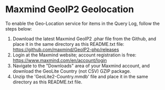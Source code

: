 # Maxmind GeoIP2 Geolocation

To enable the Geo-Location service for items in the Query Log, follow the steps below:

1. Download the latest Maxmind GeoIP2 .phar file from the Github, and place it in the same directory as this README.txt file: https://github.com/maxmind/GeoIP2-php/releases
2. Login at the Maxmind website; account registration is free: https://www.maxmind.com/en/account/login
3. Navigate to the "Downloads" area of your Maxmind account, and download the GeoLite Country (not CSV) GZIP package.
4. Unzip the 'GeoLite2-Country.mmdb' file and place it in the same directory as this README.txt file.
